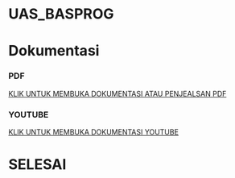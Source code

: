 # UAS_BASPROG
# Dokumentasi
### PDF 
[KLIK UNTUK MEMBUKA DOKUMENTASI ATAU PENJEALSAN PDF]()
### YOUTUBE 
[KLIK UNTUK MEMBUKA DOKUMENTASI YOUTUBE]()
# SELESAI
